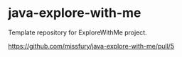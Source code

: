 # java-explore-with-me
Template repository for ExploreWithMe project.

https://github.com/missfury/java-explore-with-me/pull/5 
